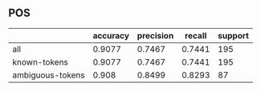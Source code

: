 
## POS

|                  | accuracy | precision | recall | support |
|------------------|----------|-----------|--------|---------|
| all              | 0.9077   | 0.7467    | 0.7441 | 195     |
| known-tokens     | 0.9077   | 0.7467    | 0.7441 | 195     |
| ambiguous-tokens | 0.908    | 0.8499    | 0.8293 | 87      |

